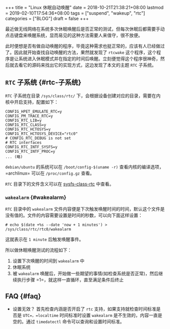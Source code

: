 +++
title = "Linux 休眠自动唤醒"
date = 2018-10-21T21:38:21+08:00
lastmod = 2019-02-10T17:54:36+08:00
tags = ["suspend", "wakeup", "rtc"]
categories = ["BLOG"]
draft = false
+++

最近做无线网络在系统多次休眠唤醒后是否正常的测试，但每次休眠后都需要手动点击键盘来唤醒系统，显而易见的这种方法需要人来值守，很不放便。

此时便想是否有做自动唤醒的程序，毕竟这种需求也挺正常的，应该有人已经做过了。因此就开始查找自动唤醒的方法，果然就发现了 `rtcwake` 这个程序，这个程序是让系统进入休眠模式并在指定的时间后唤醒。立刻便觉得这个程序很神奇，然后就去看它的源码来找出它的实现方式，这边发现了本文的主题 `RTC` 子系统。


## `RTC` 子系统 {#rtc-子系统}

`RTC` 子系统在目录 `/sys/class/rtc/` 下，会根据设备创建对应的目录，需要在内核中开启支持，配置如下：

```shell
CONFIG_HPET_EMULATE_RTC=y
CONFIG_PM_TRACE_RTC=y
CONFIG_RTC_LIB=y
CONFIG_RTC_CLASS=y
CONFIG_RTC_HCTOSYS=y
CONFIG_RTC_HCTOSYS_DEVICE="rtc0"
# CONFIG_RTC_DEBUG is not set
# RTC interfaces
CONFIG_RTC_INTF_SYSFS=y
CONFIG_RTC_INTF_PROC=y
... (略)
```

`debian/ubuntu` 的系统可以在 `/boot/config-$(uname -r)` 查看内核的编译选项，=archlinux= 可以在 `/proc/config.gz` 查看。

`RTC` 目录下的文件含义可以在 [sysfs-class-rtc](https://www.kernel.org/doc/Documentation/ABI/testing/sysfs-class-rtc) 中查看。


### `wakealarm` {#wakealarm}

`RTC` 目录中的 `wakealarm` 文件内容便是下次触发唤醒时间的时间，默认这个文件是没有值的。文件的内容需要设置是时间的秒数，可以向下面这样设置：

```shell
# echo $(date +%s --date 'now + 1 minutes') > /sys/class/rtc/rtc0/wakealarm
```

这就表示在 `1 minute` 后触发唤醒事件。

所以做休眠唤醒测试的流程如下：

1.  设置下次唤醒的时间到 `wakealarm` 中
2.  休眠系统
3.  被 `wakealarm` 唤醒后，开始做一些期望的事情(如检查系统是否正常)，然后继续执行步骤 =1=，就这样一直循环，直至满足条件后终止


## FAQ {#faq}

-   设置无效？
    首先检查内涵是否开启了 `rtc` 支持，如果支持就检查时间标准是否是 `UTC=，=localtime` 时间标准时设置 `wakealarm` 是不生效的，内容一直是空的。通过 `timedatectl` 命令可以查询和设置时间标准。

